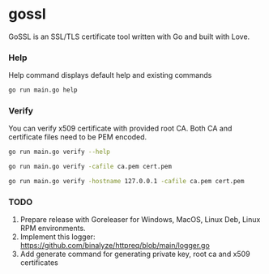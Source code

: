 # gossl

GoSSL is an SSL/TLS certificate tool written with Go and built with Love.

### Help
Help command displays default help and existing commands
```bash
go run main.go help
```

### Verify
You can verify x509 certificate with provided root CA. Both CA and certificate files need to be PEM encoded.

```bash
go run main.go verify --help
```
```bash
go run main.go verify -cafile ca.pem cert.pem
```
```bash
go run main.go verify -hostname 127.0.0.1 -cafile ca.pem cert.pem
```

### TODO
1. Prepare release with Goreleaser for Windows, MacOS, Linux Deb, Linux RPM environments.
2. Implement this logger: https://github.com/binalyze/httpreq/blob/main/logger.go
3. Add generate command for generating private key, root ca and x509 certificates
